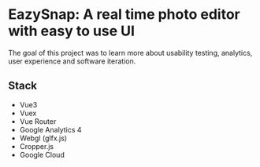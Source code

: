 # EazySnap: A real time photo editor with easy to use UI

The goal of this project was to learn more about usability testing, analytics, user experience and software iteration.

## Stack

* Vue3
* Vuex
* Vue Router
* Google Analytics 4
* Webgl (glfx.js)
* Cropper.js
* Google Cloud
